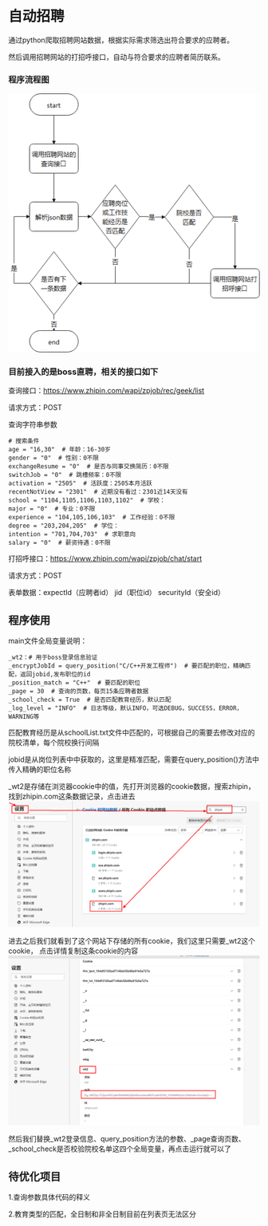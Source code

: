 
# 自动招聘
通过python爬取招聘网站数据，根据实际需求筛选出符合要求的应聘者。

然后调用招聘网站的打招呼接口，自动与符合要求的应聘者简历联系。

### 程序流程图
![img.png](readme/program_flow.png)

### 目前接入的是boss直聘，相关的接口如下

查询接口：https://www.zhipin.com/wapi/zpjob/rec/geek/list

请求方式：POST

查询字符串参数

    # 搜索条件
    age = "16,30"  # 年龄：16-30岁
    gender = "0"  # 性别：0不限
    exchangeResume = "0"  # 是否与同事交换简历：0不限
    switchJob = "0"  # 跳槽频率：0不限
    activation = "2505"  # 活跃度：2505本月活跃
    recentNotView = "2301"  # 近期没有看过：2301近14天没有
    school = "1104,1105,1106,1103,1102"  # 学校：
    major = "0"  # 专业：0不限
    experience = "104,105,106,103"  # 工作经验：0不限
    degree = "203,204,205"  # 学位：
    intention = "701,704,703"  # 求职意向
    salary = "0"  # 薪资待遇：0不限

打招呼接口：https://www.zhipin.com/wapi/zpjob/chat/start

请求方式：POST

表单数据：expectId（应聘者id） jid（职位id） securityId（安全id）

## 程序使用
main文件全局变量说明：

    _wt2：# 用于boss登录信息验证
    _encryptJobId = query_position("C/C++开发工程师")  # 要匹配的职位，精确匹配，返回jobid,发布职位的id
    _position_match = "C++"  # 要匹配的职位
    _page = 30  # 查询的页数，每页15条应聘者数据
    _school_check = True  # 是否匹配教育经历，默认匹配
    _log_level = "INFO"  # 日志等级，默认INFO，可选DEBUG，SUCCESS，ERROR，WARNING等
匹配教育经历是从schoolList.txt文件中匹配的，可根据自己的需要去修改对应的院校清单，每个院校换行间隔

jobid是从岗位列表中中获取的，这里是精准匹配，需要在query_position()方法中传入精确的职位名称

_wt2是存储在浏览器cookie中的值，先打开浏览器的cookie数据，搜索zhipin，
找到zhipin.com这条数据记录，点击进去
![img.png](readme/get_cookie_1.png)

进去之后我们就看到了这个网站下存储的所有cookie，我们这里只需要_wt2这个cookie，
点击详情复制这条cookie的内容
![img.png](readme/get_cookie_2.png)

然后我们替换_wt2登录信息、query_position方法的参数、_page查询页数、_school_check是否校验院校名单这四个全局变量，再点击运行就可以了

## 待优化项目
1.查询参数具体代码的释义

2.教育类型的匹配，全日制和非全日制目前在列表页无法区分
